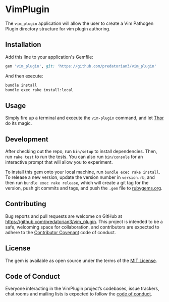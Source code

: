 # VimPlugin

The `vim_plugin` application will allow the user to create a Vim Pathogen 
Plugin directory structure for vim plugin authoring.

## Installation

Add this line to your application's Gemfile:

```ruby
gem 'vim_plugin', git: 'https://github.com/predatorian3/vim_plugin'
```

And then execute:

```bash
bundle install
bundle exec rake install:local
```

## Usage

Simply fire up a terminal and exceute the `vim-plugin` command, and 
let [Thor](http://whatisthor.com) do its magic.

## Development

After checking out the repo, run `bin/setup` to install dependencies. Then, run 
`rake test` to run the tests. You can also run `bin/console` for an 
interactive prompt that will allow you to experiment.

To install this gem onto your local machine, run `bundle exec rake install`. To 
release a new version, update the version number in `version.rb`, and then run 
`bundle exec rake release`, which will create a git tag for the version, push 
git commits and tags, and push the `.gem` file to [rubygems.org](https://rubygems.org).

## Contributing

Bug reports and pull requests are welcome on GitHub at https://github.com/predatorian3/vim_plugin. 
This project is intended to be a safe, welcoming space for collaboration, and 
contributors are expected to adhere to the [Contributor Covenant](http://contributor-covenant.org) 
code of conduct.

## License

The gem is available as open source under the terms of the [MIT License](https://opensource.org/licenses/MIT).

## Code of Conduct

Everyone interacting in the VimPlugin project’s codebases, issue trackers, 
chat rooms and mailing lists is expected to follow the 
[code of conduct](https://github.com/predatorian3/vim_plugin/blob/master/CODE_OF_CONDUCT.md).
